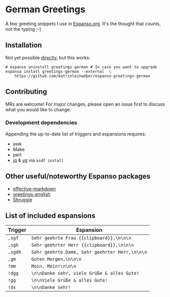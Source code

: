# German Greetings

A few greeting snippets I use in [Espanso.org](https://espanso.org/). It's the thought that counts, not the typing ;-)

## Installation

Not yet possible [directly](https://espanso.org/docs/packages/#from-a-repository),
but this works:

```shell
# espanso uninstall greetings-german # In case you want to upgrade
espanso install greetings-german --external  \
    https://github.com/katrinleinweber/espanso-greetings-german
```

## Contributing

MRs are welcome! For major changes, please open an issue first to discuss what you would like to change.

### Development dependencies

Appending the up-to-date list of triggers and espansions requires:

- awk
- Make
- perl
- [jq](https://stedolan.github.io/jq/)
  & [yq](https://mikefarah.gitbook.io/yq/)
  via `asdf install`

## Other useful/noteworthy Espanso packages

- [effective-markdown](https://github.com/katrinleinweber/espanso-effective-markdown)
- [greetings-english](https://github.com/katrinleinweber/espanso-greetings-english)
- [Shruggie](https://hub.espanso.org/packages/shruggie/)

## List of included espansions

Trigger | Espansion
------- | ---------
`,sgf` | `Sehr geehrte Frau {{clipboard}},\n\n\n`
`,sgh` | `Sehr geehrter Herr {{clipboard}},\n\n\n`
`,sgdh` | `Sehr geehrte Dame, Sehr geehrter Herr,\n\n\n`
`,gm` | `Guten Morgen,\n\n\n`
`!mm` | `Moin, Moin!\n\n\n`
`!dgg` | `\n\nDanke sehr, viele Grüße & alles Gute!`
`!gg` | `\n\nViele Grüße & alles Gute!`
`!ds` | `\n\nDanke sehr!`
